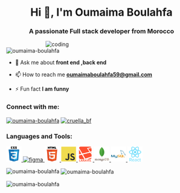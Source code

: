 <h1 align="center">Hi 👋, I'm Oumaima Boulahfa</h1>
<h3 align="center">A passionate Full stack developer from Morocco</h3>

<img align="right" alt="coding" width="400" src="https://media.giphy.com/media/3o7bu6rpK7GL2KWlO0/source.gif"/>

<p align="left"> <img src="https://komarev.com/ghpvc/?username=oumaima-boulahfa&label=Profile%20views&color=0e75b6&style=flat" alt="oumaima-boulahfa" /> </p>





- 💬 Ask me about **front end ,back end**

- 📫 How to reach me **oumaimaboulahfa59@gmail.com**

- ⚡ Fun fact **I am funny**

<h3 align="left">Connect with me:</h3>
<p align="left">
<a href="https://dev.to/oumaima-boulahfa" target="blank"><img align="center" src="https://raw.githubusercontent.com/rahuldkjain/github-profile-readme-generator/master/src/images/icons/Social/devto.svg" alt="oumaima-boulahfa" height="30" width="40" /></a>
<a href="https://instagram.com/cruella_bf" target="blank"><img align="center" src="https://raw.githubusercontent.com/rahuldkjain/github-profile-readme-generator/master/src/images/icons/Social/instagram.svg" alt="cruella_bf" height="30" width="40" /></a>
</p>

<h3 align="left">Languages and Tools:</h3>
<p align="left"> <a href="https://www.w3schools.com/css/" target="_blank" rel="noreferrer"> <img src="https://raw.githubusercontent.com/devicons/devicon/master/icons/css3/css3-original-wordmark.svg" alt="css3" width="40" height="40"/> </a> <a href="https://www.figma.com/" target="_blank" rel="noreferrer"> <img src="https://www.vectorlogo.zone/logos/figma/figma-icon.svg" alt="figma" width="40" height="40"/> </a> <a href="https://www.w3.org/html/" target="_blank" rel="noreferrer"> <img src="https://raw.githubusercontent.com/devicons/devicon/master/icons/html5/html5-original-wordmark.svg" alt="html5" width="40" height="40"/> </a> <a href="https://developer.mozilla.org/en-US/docs/Web/JavaScript" target="_blank" rel="noreferrer"> <img src="https://raw.githubusercontent.com/devicons/devicon/master/icons/javascript/javascript-original.svg" alt="javascript" width="40" height="40"/> </a> <a href="https://laravel.com/" target="_blank" rel="noreferrer"> <img src="https://raw.githubusercontent.com/devicons/devicon/master/icons/laravel/laravel-plain-wordmark.svg" alt="laravel" width="40" height="40"/> </a> <a href="https://www.mongodb.com/" target="_blank" rel="noreferrer"> <img src="https://raw.githubusercontent.com/devicons/devicon/master/icons/mongodb/mongodb-original-wordmark.svg" alt="mongodb" width="40" height="40"/> </a> <a href="https://www.mysql.com/" target="_blank" rel="noreferrer"> <img src="https://raw.githubusercontent.com/devicons/devicon/master/icons/mysql/mysql-original-wordmark.svg" alt="mysql" width="40" height="40"/> </a> <a href="https://www.php.net" target="_blank" rel="noreferrer">  <a href="https://reactjs.org/" target="_blank" rel="noreferrer"> <img src="https://raw.githubusercontent.com/devicons/devicon/master/icons/react/react-original-wordmark.svg" alt="react" width="40" height="40"/> </a> </p>

<p><img align="left" src="https://github-readme-stats.vercel.app/api/top-langs?username=oumaima-boulahfa&show_icons=true&locale=en&layout=compact" alt="oumaima-boulahfa" /></p>

<p>&nbsp;<img align="center" src="https://github-readme-stats.vercel.app/api?username=oumaima-boulahfa&show_icons=true&locale=en" alt="oumaima-boulahfa" /></p>

<p><img align="center" src="https://github-readme-streak-stats.herokuapp.com/?user=oumaima-boulahfa&" alt="oumaima-boulahfa" /></p>
